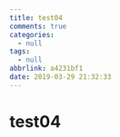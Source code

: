 ```yaml
---
title: test04
comments: true
categories:
  - null
tags:
  - null
abbrlink: a4231bf1
date: 2019-03-29 21:32:33
---
```


# test04
